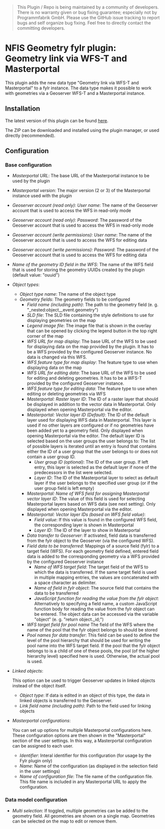 > This Plugin / Repo is being maintained by a community of developers.
There is no warranty given or bug fixing guarantee; especially not by
Programmfabrik GmbH. Please use the GitHub issue tracking to report bugs
and self organize bug fixing. Feel free to directly contact the committing
developers.

# NFIS Geometry fylr plugin: Geometry link via WFS-T and Masterportal

This plugin adds the new data type "Geometry link via WFS-T and Masterportal" to a fylr instance. The data type makes it possible to work with geometries via a Geoserver WFS-T and a Masterportal instance.

## Installation

The latest version of this plugin can be found [here](https://github.com/programmfabrik/fylr-plugin-custom-data-type-nfis-geometry/releases/latest/download/CustomDataTypeNFISGeometry.zip).

The ZIP can be downloaded and installed using the plugin manager, or used directly (recommended).

## Configuration

### Base configuration

* *Masterportal URL*: The base URL of the Masterportal instance to be used by the plugin
* *Masterportal version*: The major version (2 or 3) of the Masterportal instance used with the plugin
* *Geoserver account (read only): User name*: The name of the Geoserver account that is used to access the WFS in read-only mode
* *Geoserver account (read only): Password*: The password of the Geoserver account that is used to access the WFS in read-only mode
* *Geoserver account (write permissions): User name*: The name of the Geoserver account that is used to access the WFS for editing data
* *Geoserver account (write permissions): Password*: The password of the Geoserver account that is used to access the WFS for editing data
* *Name of the geometry ID field in the WFS*: The name of the WFS field that is used for storing the geometry UUIDs created by the plugin (default value: "ouuid")
* *Object types*: 
    * *Object type name*: The name of the object type
    * *Geometry fields*: The geometry fields to be configured
        * *Field name (including path)*: The path to the geometry field (e. g. "_nested:object__event.geometry")
        * *SLD file*: The SLD file containing the style definitions to use for displaying geometries on the map
        * *Legend image file*: The image file that is shown in the overlay that can be opened by clicking the legend button in the top right corner of the map
        * *WFS URL for map display*: The base URL of the WFS to be used for displaying data on the map provided by the plugin. It has to be a WFS provided by the configured Geoserver instance. No data is changed via this WFS.
        * *WFS feature type for map display*: The feature type to use when displaying data on the map
        * *WFS URL for editing data*: The base URL of the WFS to be used for editing and deleting geometries. It has to be a WFS-T provided by the configured Geoserver instance.
        * *WFS feature type for editing data*: The feature type to use when editing or deleting geometries via WFS
        * *Masterportal: Raster layer ID*: The ID of a raster layer that should be displayed in addition to the vector data in Masterportal. Only displayed when opening Masterportal via the editor.
        * *Masterportal: Vector layer ID (Default)*: The ID of the default layer used for displaying WFS data in Masterportal. This layer is used if no other layers are configured or if no geometries have been added yet to a geometry field. Only displayed when opening Masterportal via the editor. The default layer ID is selected based on the user groups the user belongs to: The list of possible layers is iterated until an entry is found that contains either the ID of a user group that the user belongs to or does not contain a user group ID. 
          * *User group ID (optional)*: The ID of the user group. If left entry, this layer is selected as the default layer if none of the predecessors in the list were selected.
          * *Layer ID*: The ID of the Masterportal layer to select as default layer if the user belongs to the specified user group (or if the user group field is left empty)
        * *Masterportal: Name of WFS field for assigning Masterportal vector layer ID*: The value of this field is used for selecting Masterportal layers based on WFS data (see next setting). Only displayed when opening Masterportal via the editor.
        * *Masterportal: Vector layer IDs (based on WFS field value)*:
           * *Field value*: If this value is found in the configured WFS field, the corresponding layer is shown in Masterportal
           * *Layer ID*: The ID of the layer to show in Masterportal
        * *Data transfer to Geoserver*: If activated, field data is transferred from the fylr object to the Geoserver (via the configured WFS).
        * *Field data to be transferred*: Mappings of a source field (fylr) to a target field (WFS). For each geometry field defined, entered field data is added to the corresponding geometry via a WFS provided by the configured Geoserver instance
           * *Name of WFS target field*: The target field of the WFS to which the data is transferred. If the same target field is used in multiple mapping entries, the values are concatenated with a space character as delimiter.
           * *Name of field in fylr object*: The source field that contains the data to be transferred
           * *JavaScript function for reading the value from the fylr object*: Alternatively to specifying a field name, a custom JavaScript function body for reading the value from the fylr object can be entered. The object data can be accessed via the variable "object" (e. g. "return object._id;")
        * *WFS target field for pool name* The field of the WFS where the name of the pool that the fylr object belongs to should be stored
        * *Pool names for data transfer*: This field can be used to define the level of the pool hierarchy that should be used for writing the pool name into the WFS target field. If the pool that the fylr object belongs to is a child of one of these pools, the pool (of the higher hierarchy level) specified here is used. Otherwise, the actual pool is used.
* *Linked objects*:

   This option can be used to trigger Geoserver updates in linked objects instead of the object itself.
   * *Object type*: If data is edited in an object of this type, the data in linked objects is transferred to the Geoserver.
   * *Link field name (including path)*: Path to the field used for linking objects
* *Masterportal configurations*:

   You can set up options for multiple Masterportal configurations here. These configuration options are then shown in the "Masterportal" section of the user settings. In this way, a Masterportal configuration can be assigned to each user.
   * *Identifier*: Interal identifier for this configuration (for usage by the Fylr plugin only)
   * *Name*: Name of the configuration (as displayed in the selection field in the user settings)
   * *Name of configuration file*: The file name of the configuration file. This file name is included in any Masterportal URL to apply the configuration.

### Data model configuration

* *Multi selection*: If toggled, multiple geometries can be added to the geometry field. All geometries are shown on a single map. Geometries can be selected on the map to edit or remove them.
